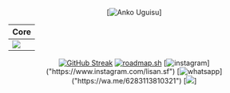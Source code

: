 <div align="center">
  
  [![Anko Uguisu]("https://media.tenor.com/Z9SazAegMbIAAAAd/aurelius467385-yofukashi-no-uta.gif")]

| Core |
|------|
| [![](https://skillicons.dev/icons?i=js)](https://skillicons.dev) |

  [![GitHub Streak](https://streak-stats.demolab.com?user=lisanshidqifarizan&theme=dark&hide_border=true&border_radius=0&mode=weekly&card_width=500&card_height=200)](https://git.io/streak-stats)
  [![roadmap.sh](https://roadmap.sh/card/wide/64e75b13b128dce3cb6f9bb7?variant=dark&roadmaps=frontend%2Cjavascript%2Cnodejs%2Creact)](https://roadmap.sh)
  [![instagram]("https://img.shields.io/badge/Instagram-E4405F?style=for-the-badge&logo=instagram&logoColor=white")]("https://www.instagram.com/lisan.sf") 
  [![whatsapp]("https://img.shields.io/badge/WhatsApp-25D366?style=for-the-badge&logo=whatsapp&logoColor=white")]("https://wa.me/6283113810321") 
  [![]("https://profile-counter.glitch.me/lisanshidqifarizan/count.svg?")]

</div>
